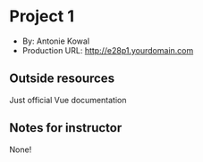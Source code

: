  # Project 1
+ By: Antonie Kowal
+ Production URL: <http://e28p1.yourdomain.com>

## Outside resources
Just official Vue documentation
## Notes for instructor
None!


